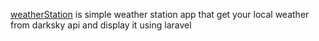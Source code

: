 [weatherStation](https://weather.shanecunningham.me/weather) is simple weather station app that get your local weather from darksky api and display it using laravel
